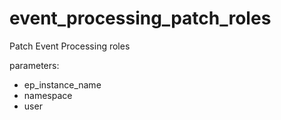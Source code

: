 # event_processing_patch_roles

Patch Event Processing roles
  
parameters:
- ep_instance_name
- namespace
- user
